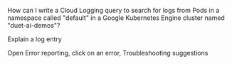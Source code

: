 How can I write a Cloud Logging query to search for logs from Pods in
a namespace called "default" in a Google Kubernetes Engine cluster named "duet-ai-demos"?

Explain a log entry

Open Error reporting, click on an error, Troubleshooting suggestions